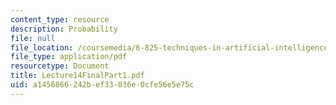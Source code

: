 ```yaml
---
content_type: resource
description: Probability
file: null
file_location: /coursemedia/6-825-techniques-in-artificial-intelligence-sma-5504-fall-2002/a1456866242bef33836e0cfe56e5e75c_Lecture14FinalPart1.pdf
file_type: application/pdf
resourcetype: Document
title: Lecture14FinalPart1.pdf
uid: a1456866-242b-ef33-836e-0cfe56e5e75c
---
```

